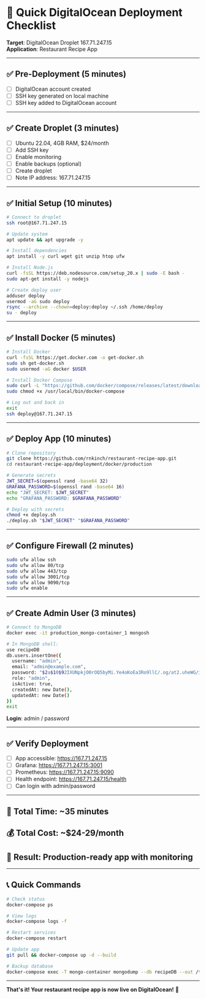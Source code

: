# 🚀 Quick DigitalOcean Deployment Checklist

**Target**: DigitalOcean Droplet 167.71.247.15  
**Application**: Restaurant Recipe App  

---

## ✅ Pre-Deployment (5 minutes)

- [ ] DigitalOcean account created
- [ ] SSH key generated on local machine
- [ ] SSH key added to DigitalOcean account

---

## ✅ Create Droplet (3 minutes)

- [ ] Ubuntu 22.04, 4GB RAM, $24/month
- [ ] Add SSH key
- [ ] Enable monitoring
- [ ] Enable backups (optional)
- [ ] Create droplet
- [ ] Note IP address: 167.71.247.15

---

## ✅ Initial Setup (10 minutes)

```bash
# Connect to droplet
ssh root@167.71.247.15

# Update system
apt update && apt upgrade -y

# Install dependencies
apt install -y curl wget git unzip htop ufw

# Install Node.js
curl -fsSL https://deb.nodesource.com/setup_20.x | sudo -E bash -
sudo apt-get install -y nodejs

# Create deploy user
adduser deploy
usermod -aG sudo deploy
rsync --archive --chown=deploy:deploy ~/.ssh /home/deploy
su - deploy
```

---

## ✅ Install Docker (5 minutes)

```bash
# Install Docker
curl -fsSL https://get.docker.com -o get-docker.sh
sudo sh get-docker.sh
sudo usermod -aG docker $USER

# Install Docker Compose
sudo curl -L "https://github.com/docker/compose/releases/latest/download/docker-compose-$(uname -s)-$(uname -m)" -o /usr/local/bin/docker-compose
sudo chmod +x /usr/local/bin/docker-compose

# Log out and back in
exit
ssh deploy@167.71.247.15
```

---

## ✅ Deploy App (10 minutes)

```bash
# Clone repository
git clone https://github.com/rnkinch/restaurant-recipe-app.git
cd restaurant-recipe-app/deployment/docker/production

# Generate secrets
JWT_SECRET=$(openssl rand -base64 32)
GRAFANA_PASSWORD=$(openssl rand -base64 16)
echo "JWT_SECRET: $JWT_SECRET"
echo "GRAFANA_PASSWORD: $GRAFANA_PASSWORD"

# Deploy with secrets
chmod +x deploy.sh
./deploy.sh "$JWT_SECRET" "$GRAFANA_PASSWORD"
```

---

## ✅ Configure Firewall (2 minutes)

```bash
sudo ufw allow ssh
sudo ufw allow 80/tcp
sudo ufw allow 443/tcp
sudo ufw allow 3001/tcp
sudo ufw allow 9090/tcp
sudo ufw enable
```

---

## ✅ Create Admin User (3 minutes)

```bash
# Connect to MongoDB
docker exec -it production_mongo-container_1 mongosh

# In MongoDB shell:
use recipeDB
db.users.insertOne({
  username: "admin",
  email: "admin@example.com", 
  password: "$2a$10$92IXUNpkjO0rOQ5byMi.Ye4oKoEa3Ro9llC/.og/at2.uheWG/igi",
  role: "admin",
  isActive: true,
  createdAt: new Date(),
  updatedAt: new Date()
})
exit
```

**Login**: admin / password

---

## ✅ Verify Deployment

- [ ] App accessible: https://167.71.247.15
- [ ] Grafana: https://167.71.247.15:3001
- [ ] Prometheus: https://167.71.247.15:9090
- [ ] Health endpoint: https://167.71.247.15/health
- [ ] Can login with admin/password

---

## 🎯 Total Time: ~35 minutes
## 💰 Total Cost: ~$24-29/month
## 🚀 Result: Production-ready app with monitoring

---

## 📞 Quick Commands

```bash
# Check status
docker-compose ps

# View logs
docker-compose logs -f

# Restart services
docker-compose restart

# Update app
git pull && docker-compose up -d --build

# Backup database
docker-compose exec -T mongo-container mongodump --db recipeDB --out /tmp/backup
```

---

**That's it! Your restaurant recipe app is now live on DigitalOcean!** 🎉
